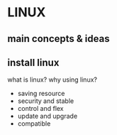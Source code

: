 # LINUX 

## main concepts & ideas

## install linux 

what is linux? why using linux?
- saving resource
- security and stable
- control and flex 
- update and upgrade
- compatible

## 

## 